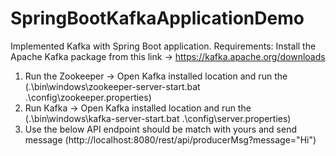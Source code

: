 # SpringBootKafkaApplicationDemo
Implemented Kafka with Spring Boot application.
Requirements: Install the Apache Kafka package from this link -> https://kafka.apache.org/downloads
1. Run the Zookeeper -> Open Kafka installed location and run the (.\bin\windows\zookeeper-server-start.bat .\config\zookeeper.properties)
2. Run Kafka -> Open Kafka installed location and run the (.\bin\windows\kafka-server-start.bat .\config\server.properties)
3. Use the below API endpoint should be match with yours and send message (http://localhost:8080/rest/api/producerMsg?message="Hi")
